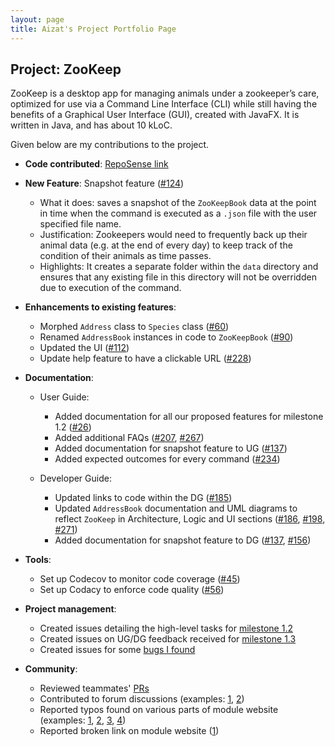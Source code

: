 ```yaml
---
layout: page
title: Aizat's Project Portfolio Page
---
```


## Project: ZooKeep

ZooKeep is a desktop app for managing animals under a zookeeper’s care, optimized for use via a Command Line Interface (CLI) while still having the benefits of a Graphical User Interface (GUI), created with JavaFX. It is written in Java, and has about 10 kLoC.

Given below are my contributions to the project.

* **Code contributed**: [RepoSense link](https://nus-cs2103-ay2021s1.github.io/tp-dashboard/#breakdown=true&search=aizatazhar&sort=groupTitle&sortWithin=title&since=2020-08-14&timeframe=commit&mergegroup=&groupSelect=groupByRepos&checkedFileTypes=docs~functional-code~test-code~other&tabOpen=true&tabType=zoom&zFR=false&zA=aizatazhar&zR=AY2021S1-CS2103T-W15-4%2Ftp%5Bmaster%5D&zACS=130.23529411764707&zS=2020-08-14&zFS=aizatazhar&zU=2020-11-04&zMG=false&zFTF=commit&zFGS=groupByRepos)

* **New Feature**: Snapshot feature ([\#124](https://github.com/AY2021S1-CS2103T-W15-4/tp/pull/124))
  * What it does: saves a snapshot of the `ZooKeepBook` data at the point in time when the command is executed as a `.json` file
  with the user specified file name.
  * Justification: Zookeepers would need to frequently back up their animal data (e.g. at the end of every
  day) to keep track of the condition of their animals as time passes.
  * Highlights: It creates a separate folder within the `data` directory and ensures that any existing file
  in this directory will not be overridden due to execution of the command.

* **Enhancements to existing features**:
  * Morphed `Address` class to `Species` class ([\#60](https://github.com/AY2021S1-CS2103T-W15-4/tp/pull/60))
  * Renamed `AddressBook` instances in code to `ZooKeepBook` ([\#90](https://github.com/AY2021S1-CS2103T-W15-4/tp/pull/90))
  * Updated the UI ([\#112](https://github.com/AY2021S1-CS2103T-W15-4/tp/pull/112))
  * Update help feature to have a clickable URL ([#228](https://github.com/AY2021S1-CS2103T-W15-4/tp/pull/228))
  
* **Documentation**:
  * User Guide:
      * Added documentation for all our proposed features for milestone 1.2 ([\#26](https://github.com/AY2021S1-CS2103T-W15-4/tp/pull/26))
      * Added additional FAQs ([#207](https://github.com/AY2021S1-CS2103T-W15-4/tp/pull/207), [#267](https://github.com/AY2021S1-CS2103T-W15-4/tp/pull/267/))
      * Added documentation for snapshot feature to UG ([#137](https://github.com/AY2021S1-CS2103T-W15-4/tp/pull/137))
      * Added expected outcomes for every command ([#234](https://github.com/AY2021S1-CS2103T-W15-4/tp/pull/234))
      
  * Developer Guide:
      * Updated links to code within the DG ([#185](https://github.com/AY2021S1-CS2103T-W15-4/tp/pull/185))
      * Updated `AddressBook` documentation and UML diagrams to reflect `ZooKeep` in Architecture, Logic and UI sections ([#186](https://github.com/AY2021S1-CS2103T-W15-4/tp/pull/186), [#198](https://github.com/AY2021S1-CS2103T-W15-4/tp/pull/198), [#271](https://github.com/AY2021S1-CS2103T-W15-4/tp/pull/271))
      * Added documentation for snapshot feature to DG ([#137](https://github.com/AY2021S1-CS2103T-W15-4/tp/pull/137), [#156](https://github.com/AY2021S1-CS2103T-W15-4/tp/pull/156))
      
* **Tools**:
  * Set up Codecov to monitor code coverage ([\#45](https://github.com/AY2021S1-CS2103T-W15-4/tp/pull/45))
  * Set up Codacy to enforce code quality ([\#56](https://github.com/AY2021S1-CS2103T-W15-4/tp/pull/56))

* **Project management**:
  * Created issues detailing the high-level tasks for [milestone 1.2](https://github.com/AY2021S1-CS2103T-W15-4/tp/issues?q=is%3Aissue+is%3Aclosed+author%3Aaizatazhar+milestone%3Av1.2+) 
  * Created issues on UG/DG feedback received for [milestone 1.3](https://github.com/AY2021S1-CS2103T-W15-4/tp/issues?q=is%3Aissue+is%3Aclosed+author%3Aaizatazhar+milestone%3Av1.3)
  * Created issues for some [bugs I found](https://github.com/AY2021S1-CS2103T-W15-4/tp/issues?q=is%3Aissue+is%3Aclosed+author%3Aaizatazhar+label%3Atype.bug)

* **Community**:
  * Reviewed teammates' [PRs](https://github.com/AY2021S1-CS2103T-W15-4/tp/pulls?q=is%3Apr+is%3Aclosed+reviewed-by%3Aaizatazhar)
  * Contributed to forum discussions (examples: [1](https://github.com/nus-cs2103-AY2021S1/forum/issues/219), [2](https://github.com/nus-cs2103-AY2021S1/forum/issues/245))
  * Reported typos found on various parts of module website (examples: [1](https://github.com/se-edu/se-book/issues/94), [2](https://github.com/se-edu/guides/pull/1), [3](https://github.com/nus-cs2103-AY2021S1/website/issues/6), [4](https://github.com/se-edu/addressbook-level3/issues/52))
  * Reported broken link on module website ([1](https://github.com/nus-cs2103-AY2021S1/website/issues/7))
